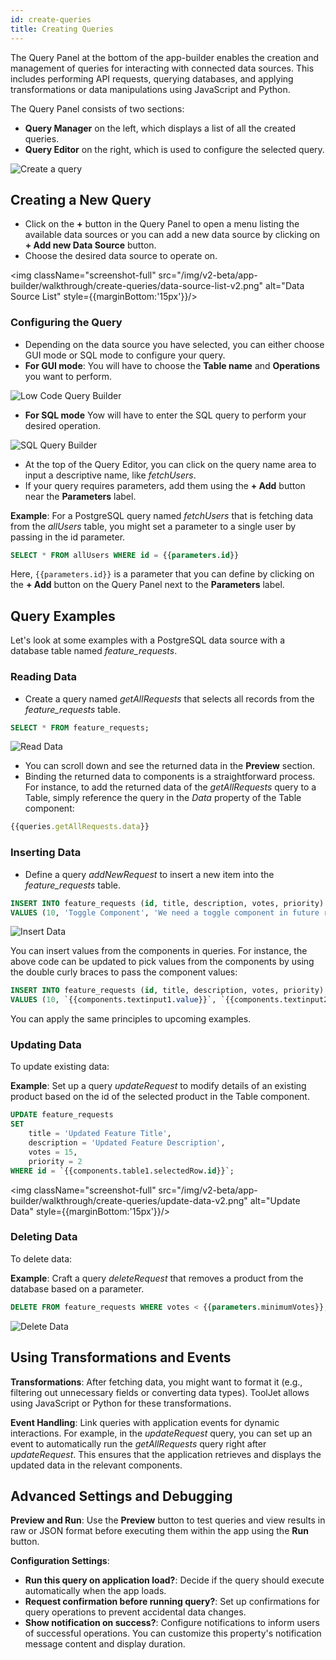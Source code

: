 ```yaml
---
id: create-queries
title: Creating Queries
---
```


The Query Panel at the bottom of the app-builder enables the creation and management of queries for interacting with connected data sources. This includes performing API requests, querying databases, and applying transformations or data manipulations using JavaScript and Python.

The Query Panel consists of two sections:
- **Query Manager** on the left, which displays a list of all the created queries.
- **Query Editor** on the right, which is used to configure the selected query.

<img className="screenshot-full" src="/img/v2-beta/app-builder/walkthrough/create-queries/query-panel-preview-v2.png" alt="Create a query" />

<div style={{paddingTop:'24px'}}>

## Creating a New Query

- Click on the **+** button in the Query Panel to open a menu listing the available data sources or you can add a new data source by clicking on **+ Add new Data Source** button.
- Choose the desired data source to operate on.

<img className="screenshot-full" src="/img/v2-beta/app-builder/walkthrough/create-queries/data-source-list-v2.png" alt="Data Source List" style={{marginBottom:'15px'}}/>

### Configuring the Query

- Depending on the data source you have selected, you can either choose GUI mode or SQL mode to configure your query. 
- **For GUI mode**: You will have to choose the **Table name** and **Operations** you want to perform. 

<img className="screenshot-full" src="/img/v2-beta/app-builder/walkthrough/create-queries/low-code-query-builder-v2.png" alt="Low Code Query Builder" />

- **For SQL mode** Yow will have to enter the SQL query to perform your desired operation. 

<img className="screenshot-full" src="/img/v2-beta/app-builder/walkthrough/create-queries/sql-query-builder-v2.png" alt="SQL Query Builder" />

- At the top of the Query Editor, you can click on the query name area to input a descriptive name, like *fetchUsers*.
- If your query requires parameters, add them using the **+ Add** button near the **Parameters** label.

**Example**: For a PostgreSQL query named *fetchUsers* that is fetching data from the *allUsers* table, you might set a parameter to a single user by passing in the id parameter.

```sql
SELECT * FROM allUsers WHERE id = {{parameters.id}}
```

Here, `{{parameters.id}}` is a parameter that you can define by clicking on the **+ Add** button on the Query Panel next to the **Parameters** label.

</div>

<div style={{paddingTop:'24px'}}>

## Query Examples

Let's look at some examples with a PostgreSQL data source with a database table named *feature_requests*.

### Reading Data 
- Create a query named *getAllRequests* that selects all records from the *feature_requests* table.

```sql
SELECT * FROM feature_requests;
```

<img className="screenshot-full" src="/img/v2-beta/app-builder/walkthrough/create-queries/read-data-v2.png" alt="Read Data" />

- You can scroll down and see the returned data in the **Preview** section.
- Binding the returned data to components is a straightforward process. For instance, to add the returned data of the *getAllRequests* query to a Table, simply reference the query in the *Data* property of the Table component:

```js
{{queries.getAllRequests.data}}
```

### Inserting Data 
- Define a query *addNewRequest* to insert a new item into the *feature_requests* table.

```sql
INSERT INTO feature_requests (id, title, description, votes, priority)
VALUES (10, 'Toggle Component', 'We need a toggle component in future release.', 0, 2);
```

<img className="screenshot-full" src="/img/v2-beta/app-builder/walkthrough/create-queries/insert-data-v2.png" alt="Insert Data" />

You can insert values from the components in queries. For instance, the above code can be updated to pick values from the components by using the double curly braces to pass the component values:

```sql
INSERT INTO feature_requests (id, title, description, votes, priority)
VALUES (10, `{{components.textinput1.value}}`, `{{components.textinput2.value}}`, 0, 2);
```

You can apply the same principles to upcoming examples.

### Updating Data 

To update existing data:

**Example**: Set up a query *updateRequest* to modify details of an existing product based on the id of the selected product in the Table component.

```sql
UPDATE feature_requests
SET 
    title = 'Updated Feature Title',
    description = 'Updated Feature Description',
    votes = 15,
    priority = 2
WHERE id = `{{components.table1.selectedRow.id}}`;
```

<img className="screenshot-full" src="/img/v2-beta/app-builder/walkthrough/create-queries/update-data-v2.png" alt="Update Data" style={{marginBottom:'15px'}}/>

### Deleting Data 
To delete data:

**Example**: Craft a query *deleteRequest* that removes a product from the database based on a parameter.

```sql
DELETE FROM feature_requests WHERE votes < {{parameters.minimumVotes}};
```

<img className="screenshot-full" src="/img/v2-beta/app-builder/walkthrough/create-queries/delete-data-v2.png" alt="Delete Data" />

</div>

<div style={{paddingTop:'24px'}}>

## Using Transformations and Events

**Transformations**: After fetching data, you might want to format it (e.g., filtering out unnecessary fields or converting data types). ToolJet allows using JavaScript or Python for these transformations.

**Event Handling**: Link queries with application events for dynamic interactions. For example, in the *updateRequest* query, you can set up an event to automatically run the *getAllRequests* query right after *updateRequest*. This ensures that the application retrieves and displays the updated data in the relevant components.

</div>

<div style={{paddingTop:'24px'}}>

## Advanced Settings and Debugging

**Preview and Run**: Use the **Preview** button to test queries and view results in raw or JSON format before executing them within the app using the **Run** button.

**Configuration Settings**:
- **Run this query on application load?**: Decide if the query should execute automatically when the app loads.
- **Request confirmation before running query?**: Set up confirmations for query operations to prevent accidental data changes.
- **Show notification on success?**: Configure notifications to inform users of successful operations. You can customize this property's notification message content and display duration.

</div>